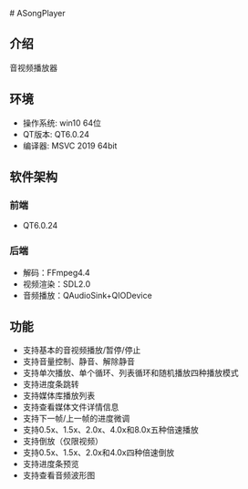 ﻿﻿# ASongPlayer

## 介绍
音视频播放器

## 环境
- 操作系统: win10 64位
- QT版本: QT6.0.24
- 编译器: MSVC 2019 64bit

## 软件架构
### 前端
- QT6.0.24
### 后端
- 解码：FFmpeg4.4
- 视频渲染：SDL2.0
- 音频播放：QAudioSink+QIODevice

## 功能
- 支持基本的音视频播放/暂停/停止
- 支持音量控制、静音、解除静音
- 支持单次播放、单个循环、列表循环和随机播放四种播放模式
- 支持进度条跳转
- 支持媒体库播放列表
- 支持查看媒体文件详情信息
- 支持下一帧/上一帧的进度微调
- 支持0.5x、1.5x、2.0x、4.0x和8.0x五种倍速播放
- 支持倒放（仅限视频）
- 支持0.5x、1.5x、2.0x和4.0x四种倍速倒放
- 支持进度条预览
- 支持查看音频波形图

